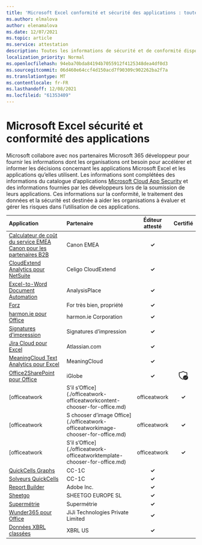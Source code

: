 ```yaml
---
title: 'Microsoft Excel conformité et sécurité des applications : toutes les applications'
ms.author: elmalova
author: elenamalova
ms.date: 12/07/2021
ms.topic: article
ms.service: attestation
description: Toutes les informations de sécurité et de conformité disponibles pour toutes les Microsoft Excel applications.
localization_priority: Normal
ms.openlocfilehash: 94eba70bda84194b7055912f4125348dea4df0d3
ms.sourcegitcommit: 06d460e64ccf4d150acd7f90309c902262ba2f7a
ms.translationtype: MT
ms.contentlocale: fr-FR
ms.lasthandoff: 12/08/2021
ms.locfileid: "61353409"
---
```

# <a name="microsoft-excel-apps-security-and-compliance"></a>Microsoft Excel sécurité et conformité des applications

Microsoft collabore avec nos partenaires Microsoft 365 développeur pour fournir les informations dont les organisations ont besoin pour accélérer et informer les décisions concernant les applications Microsoft Excel et les applications qu’elles utilisent. Les informations sont complétées des informations du catalogue d’applications [Microsoft Cloud App Security](https://www.microsoft.com/en-us/enterprise-mobility-security/cloud-app-security) et des informations fournies par les développeurs lors de la soumission de leurs applications. Ces informations sur la conformité, le traitement des données et la sécurité est destinée à aider les organisations à évaluer et gérer les risques dans l’utilisation de ces applications.

| **Application** | **Partenaire** | **Éditeur attesté** | **Certifié** |
|:--------|:------------|:----------------------:|:-------------:|
| [Calculateur de coût du service EMEA Canon pour les partenaires B2B](./canon-emea-service-cost-calculator-for-b2b-partners.md) | Canon EMEA | **✓** |  |
| [CloudExtend Analytics pour NetSuite](./celigo-cloudextend-analytics-for-netsuite.md) | Celigo CloudExtend | **✓** |  |
| [Excel-to-Word Document Automation](./analysisplace-excel-to-word-document-automation.md) | AnalysisPlace | **✓** |  |
| [Forz](./forbury-property.md) | For très bien, propriété | **✓** |  |
| [harmon.ie pour Office](./harmonie-corporation-for-office.md) | harmon.ie Corporation | **✓** |  |
| [Signatures d’impression](./impression-signatures.md) | Signatures d’impression | **✓** |  |
| [Jira Cloud pour Excel](./atlassiancom-jira-cloud-for-excel.md) | Atlassian.com | **✓** |  |
| [MeaningCloud Text Analytics pour Excel](./meaningcloud-text-analytics-for-excel.md) | MeaningCloud | **✓** |  |
| [Office2SharePoint pour Office](./iglobe-office2sharepoint-for-office.md) | iGlobe | **✓** | <img alt="Certified application badge" src="../media/certified-badge.png" height="25" width="25" /> |
| [officeatwork | S’il s’Office](./officeatwork-officeatworkcontent-chooser-for-office.md) | officeatwork | **✓** |  |
| [officeatwork | S chooser d’image Office](./officeatwork-officeatworkimage-chooser-for-office.md) | officeatwork | **✓** |  |
| [officeatwork | S’il s’Office](./officeatwork-officeatworktemplate-chooser-for-office.md) | officeatwork | **✓** |  |
| [QuickCells Graphs](./cc-1c-quickcells-graphs.md) | CC-1C | **✓** |  |
| [Solveurs QuickCells](./cc-1c-quickcells-solvers.md) | CC-1C | **✓** |  |
| [Report Builder](./adobe-inc-report-builder.md) | Adobe Inc. | **✓** |  |
| [Sheetgo](./sheetgo-europe-sl.md) | SHEETGO EUROPE SL | **✓** |  |
| [Supermétrie](./supermetrics.md) | Supermétrie | **✓** |  |
| [Wunder365 pour Office](./jiji-technologies-private-limited-wunder365-for-office.md) | JiJi Technologies Private Limited | **✓** |  |
| [Données XBRL classées](./xbrl-us-filed-data.md) | XBRL US | **✓** |  |
